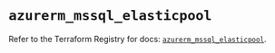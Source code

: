 # `azurerm_mssql_elasticpool`

Refer to the Terraform Registry for docs: [`azurerm_mssql_elasticpool`](https://registry.terraform.io/providers/hashicorp/azurerm/3.106.1/docs/resources/mssql_elasticpool).
